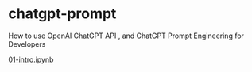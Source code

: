 # chatgpt-prompt
How to use OpenAI ChatGPT API , and ChatGPT Prompt Engineering for Developers

[01-intro.ipynb](https://colab.research.google.com/github/Alireza-Akhavan/chatgpt-prompt/blob/main/01-intro.ipynb)
